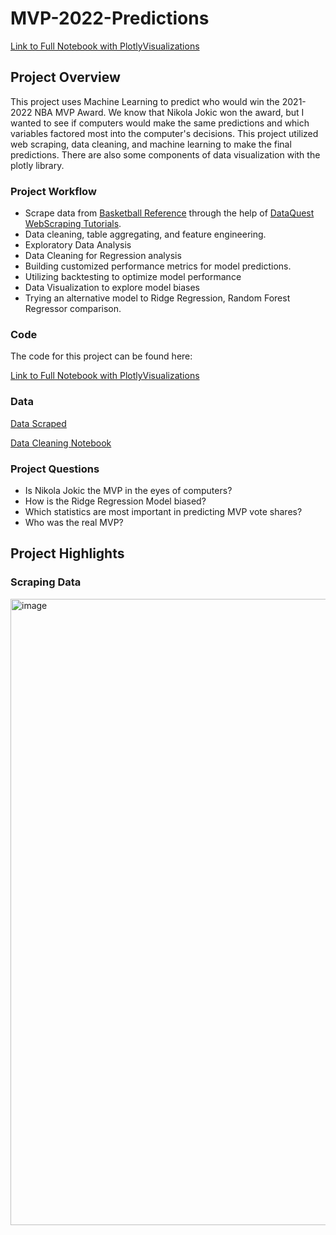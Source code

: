 # MVP-2022-Predictions

[Link to Full Notebook with PlotlyVisualizations](https://nbviewer.org/github/Drewsky33/MVP-2022-Predictions/blob/main/MachineLearning/Predictions%20%281%29.ipynb)

## Project Overview

This project uses Machine Learning to predict who would win the 2021-2022 NBA MVP Award. We know that Nikola Jokic won the award, but I wanted to see if computers would make the same predictions and which variables factored most into the computer's decisions. This project utilized web scraping, data cleaning, and machine learning to make the final predictions. There are also some components of data visualization with the plotly library. 

### Project Workflow

- Scrape data from [Basketball Reference](https://www.basketball-reference.com/) through the help of [DataQuest WebScraping Tutorials](https://www.youtube.com/c/Dataquestio).
- Data cleaning, table aggregating, and feature engineering. 
- Exploratory Data Analysis
- Data Cleaning for Regression analysis
- Building customized performance metrics for model predictions. 
- Utilizing backtesting to optimize model performance
- Data Visualization to explore model biases
- Trying an alternative model to Ridge Regression, Random Forest Regressor comparison. 

### Code

The code for this project can be found here:

[Link to Full Notebook with PlotlyVisualizations](https://nbviewer.org/github/Drewsky33/MVP-2022-Predictions/blob/main/MachineLearning/Predictions%20%281%29.ipynb)


### Data

[Data Scraped](https://github.com/Drewsky33/MVP-2022-Predictions/tree/main/Data)

[Data Cleaning Notebook](https://github.com/Drewsky33/MVP-2022-Predictions/tree/main/Cleaning)

### Project Questions
- Is Nikola Jokic the MVP in the eyes of computers?
- How is the Ridge Regression Model biased?
- Which statistics are most important in predicting MVP vote shares?
- Who was the real MVP?

## Project Highlights

### Scraping Data

<img width="1002" alt="image" src="https://user-images.githubusercontent.com/77873198/170119826-09923f88-d488-40ee-b8cc-d19271e43841.png">
